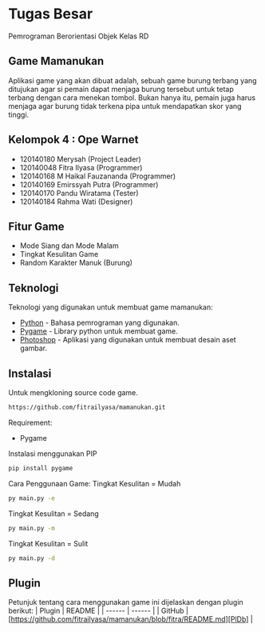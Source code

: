 # Tugas Besar 
Pemrograman Berorientasi Objek Kelas RD
## Game Mamanukan
Aplikasi game yang akan dibuat adalah, sebuah game burung terbang yang ditujukan agar si pemain dapat menjaga burung tersebut untuk tetap terbang dengan cara menekan tombol. Bukan hanya itu, pemain juga harus menjaga agar burung tidak terkena pipa untuk mendapatkan skor yang tinggi.

## Kelompok 4 : Ope Warnet
- 120140180 Merysah (Project Leader)
- 120140048 Fitra Ilyasa (Programmer)
- 120140168 M Haikal Fauzananda (Programmer)
- 120140169 Emirssyah Putra (Programmer)
- 120140170 Pandu Wiratama (Tester)
- 120140184 Rahma Wati (Designer)


## Fitur Game

- Mode Siang dan Mode Malam
- Tingkat Kesulitan Game
- Random Karakter Manuk (Burung)

## Teknologi

Teknologi yang digunakan untuk membuat game mamanukan:

- [Python] - Bahasa pemrograman yang digunakan.
- [Pygame] - Library python untuk membuat game.
- [Photoshop] - Aplikasi yang digunakan untuk membuat desain aset gambar.

## Instalasi
Untuk mengkloning source code game.

```sh
https://github.com/fitrailyasa/mamanukan.git
```

Requirement:
- Pygame

Instalasi menggunakan PIP
```sh
pip install pygame
```
Cara Penggunaan Game:
Tingkat Kesulitan = Mudah
```sh
py main.py -e
```
Tingkat Kesulitan = Sedang
```sh
py main.py -m
```
Tingkat Kesulitan = Sulit
```sh
py main.py -d
```

## Plugin

Petunjuk tentang cara menggunakan game ini dijelaskan dengan plugin berikut:
| Plugin | README |
| ------ | ------ |
| GitHub | [https://github.com/fitrailyasa/mamanukan/blob/fitra/README.md][PlDb] |

   [Python]: <https://www.python.org/>
   [Pygame]: <https://www.pygame.org/>
   [Photoshop]: <https://www.adobe.com/sea/products/photoshop.html>
